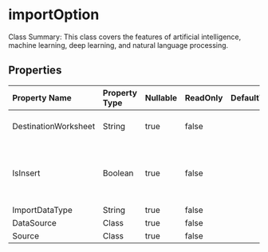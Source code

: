# **importOption**

Class Summary: This class covers the features of artificial intelligence, machine learning, deep learning, and natural language processing. 

## **Properties**

| Property Name | Property Type | Nullable |  ReadOnly | DefaultValue | Description | 
| :- | :- | :- |:- |  :- | :- |
|DestinationWorksheet|String|true|false |  |Destination worksheet name.  |
|IsInsert|Boolean|true|false |  |A boolean property `IsInsert` that can be both read and written.|
|ImportDataType|String|true|false |  ||
|DataSource|Class|true|false |  ||
|Source|Class|true|false |  ||

